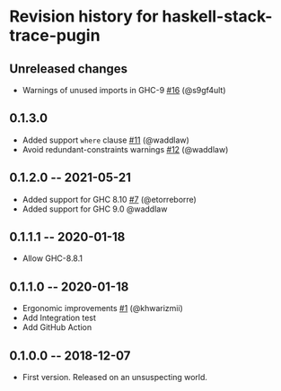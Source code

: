 # Revision history for haskell-stack-trace-pugin

## Unreleased changes

- Warnings of unused imports in GHC-9 [#16](https://github.com/waddlaw/haskell-stack-trace-plugin/issues/16) (@s9gf4ult)

## 0.1.3.0

- Added support `where` clause [#11](https://github.com/waddlaw/haskell-stack-trace-plugin/pull/11) (@waddlaw)
- Avoid redundant-constraints warnings [#12](https://github.com/waddlaw/haskell-stack-trace-plugin/pull/12) (@waddlaw)

## 0.1.2.0 -- 2021-05-21

- Added support for GHC 8.10 [#7](https://github.com/waddlaw/haskell-stack-trace-plugin/pull/7) (@etorreborre)
- Added support for GHC 9.0 @waddlaw

## 0.1.1.1 -- 2020-01-18

- Allow GHC-8.8.1

## 0.1.1.0 -- 2020-01-18

- Ergonomic improvements [#1](https://github.com/waddlaw/haskell-stack-trace-plugin/pull/1) (@khwarizmii)
- Add Integration test
- Add GitHub Action

## 0.1.0.0 -- 2018-12-07

- First version. Released on an unsuspecting world.
